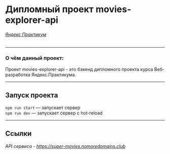 # **Дипломный проект movies-explorer-api**
###### *[Яндекс Практикум](https://www.praktikum.yandex.ru "Яндекс Практикум")*
___
### О чём данный проект:
Проект movies-explorer-api - это бэкенд дипломного проекта курса Веб-разработка Яндекс.Практикума. 
___
## Запуск проекта
`npm run start` — запускает сервер   
`npm run dev` — запускает сервер с hot-reload
___
## Ссылки
###### API сервиса - https://super-movies.nomoredomains.club
